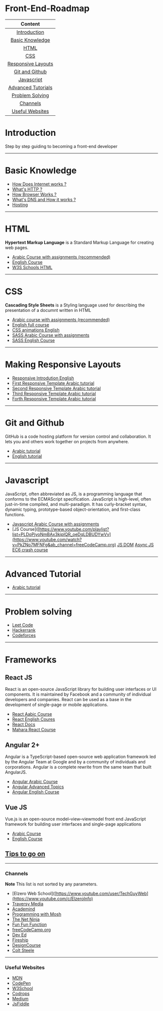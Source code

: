 # Front-End-Roadmap
|Content|
| :------------:|
|[Introduction](#introduction)|
|[Basic Knowledge](#basic-knowledge)
|[HTML](#html)|
|[CSS](#css)|
|[Responsive Layouts](#making-responsive-layouts)|
|[Git and Github](#git-and-github)|
|[Javascript](#javascript)|
|[Advanced Tutorials](#advanced-tutorial)|
|[Problem Solving](#problem-solving)|
|[Channels](#channels)|
|[Useful Websites](#useful-websites)|

# Introduction
Step by step guiding to becoming a front-end developer

---

# Basic Knowledge
 - [How Does Internet works ?](https://www.vox.com/2014/6/16/18076282/the-internet)
 - [What's HTTP ?](https://www.cloudflare.com/en-gb/learning/ddos/glossary/hypertext-transfer-protocol-http/)
 - [How Browser Works ?](https://web.dev/howbrowserswork/)
 - [What's DNS and How it works ?](https://web.dev/howbrowserswork/)
 - [Hosting](https://developer.mozilla.org/en-US/docs/Glossary/Hoisting)

---

# HTML 
**Hypertext Markup Language** is a Standard Markup Language for creating web pages.
- [Arabic Course with assignments (recommended)](https://www.youtube.com/watch?v=6QAELgirvjs&list=PLDoPjvoNmBAw_t_XWUFbBX-c9MafPk9ji&ab_channel=ElzeroWebSchool)
- [English Course](https://www.youtube.com/watch?v=pQN-pnXPaVg&ab_channel=freeCodeCamp.org)
- [W3S Schools HTML](https://www.w3schools.com/html/html_intro.asp)

---

# CSS 
**Cascading Style Sheets** is a Styling language used for describing the presentation of a documnt written in HTML
- [Arabic course with assignments (recommended)](https://www.youtube.com/watch?v=X1ulCwyhCVM&list=PLDoPjvoNmBAzjsz06gkzlSrlev53MGIKe&ab_channel=ElzeroWebSchool)
- [ English full course ](https://www.youtube.com/watch?v=n4R2E7O-Ngo&ab_channel=DaveGray)
- [CSS animations English](https://www.youtube.com/watch?v=jgw82b5Y2MU&list=PL4cUxeGkcC9iGYgmEd2dm3zAKzyCGDtM5&ab_channel=TheNetNinja)
- [SASS Arabic Course with assignments](https://www.youtube.com/watch?v=Di_RlcpkpN4&list=PLDoPjvoNmBAzlpyFHOaB3b-eubmF0TAV2&ab_channel=ElzeroWebSchool)
- [SASS English Course](https://www.youtube.com/watch?v=St5B7hnMLjg&list=PL4cUxeGkcC9iEwigam3gTjU_7IA3W2WZA&ab_channel=TheNetNinja)

---

# Making Responsive Layouts
- [Responsive Introdution English](https://www.w3schools.com/css/css_rwd_viewport.asp)
- [First Responsive Template Arabic tutorial](https://www.youtube.com/playlist?list=PLDoPjvoNmBAzHSjcR-HnW9tnxyuye8KbF)
- [Second Responsive Template Arabic tutorial](https://www.youtube.com/playlist?list=PLDoPjvoNmBAy1l-2A21ng3gxEyocruT0t)
- [Third Responsive Template Arabic tutorial](https://www.youtube.com/playlist?list=PLDoPjvoNmBAxuCSp2_-9LurPqRVwketnc)
- [Forth Responsive Template Arabic tutorial](https://www.youtube.com/playlist?list=PLDoPjvoNmBAyGaRGzPVZCkYx5L7Mo9Tbh)

---

# Git and Github
GitHub is a code hosting platform for version control and collaboration. It lets you and others work together on projects from anywhere.
- [Arabic tutorial](https://www.youtube.com/watch?v=ACOiGZoqC8w&list=PLDoPjvoNmBAw4eOj58MZPakHjaO3frVMF&ab_channel=ElzeroWebSchool)
- [English tutorial](https://www.youtube.com/watch?v=_OZVJpLHUaI&list=PL55RiY5tL51poFMpbva1IqfO-pylwSNsN&ab_channel=Academind)

---

# Javascript
JavaScript, often abbreviated as JS, is a programming language that conforms to the ECMAScript specification. JavaScript is high-level, often just-in-time compiled, and multi-paradigm. It has curly-bracket syntax, dynamic typing, prototype-based object-orientation, and first-class functions.
- [Javascript Arabic Course with assignments](https://www.youtube.com/playlist?list=PLDoPjvoNmBAx3kiplQR_oeDqLDBUDYwVv)
- [JS Course]([https://www.youtube.com/playlist?list=PLDoPjvoNmBAx3kiplQR_oeDqLDBUDYwVv](https://www.youtube.com/watch?v=PkZNo7MFNFg&ab_channel=freeCodeCamp.org) [JS DOM](https://www.youtube.com/watch?v=FIORjGvT0kk&list=PL4cUxeGkcC9gfoKa5la9dsdCNpuey2s-V&ab_channel=TheNetNinja) [Async JS](https://www.youtube.com/watch?v=PoRJizFvM7s&ab_channel=TraversyMedia) [EC6 crash course](https://www.youtube.com/watch?v=NCwa_xi0Uuc&ab_channel=ProgrammingwithMosh)

---

# Advanced Tutorial
- [Arabic tutorial](https://www.youtube.com/playlist?list=PLDoPjvoNmBAycCXz5d9WvqlmykUIys5e8)

---

# Problem solving
- [Leet Code](https://leetcode.com/)
- [Hackerrank](https://www.hackerrank.com/)
- [Codeforces](https://codeforces.com/)

---

# Frameworks
## React JS
React is an open-source JavaScript library for building user interfaces or UI components. It is maintained by Facebook and a community of individual developers and companies. React can be used as a base in the development of single-page or mobile applications.
- [React Aabic Course](https://www.youtube.com/watch?v=LgB3j2y1b-4&list=PLtFbQRDJ11kEjXWZmwkOV-vfXmrEEsuEW&ab_channel=UniqueCoderzAcademy)
- [React English Coures](https://www.youtube.com/watch?v=QFaFIcGhPoM&list=PLC3y8-rFHvwgg3vaYJgHGnModB54rxOk3&ab_channel=Codevolution)
- [React Docs](https://www.youtube.com/watch?v=QFaFIcGhPoM&list=PLC3y8-rFHvwgg3vaYJgHGnModB54rxOk3&ab_channel=Codevolution)
- [Mahara React Course](https://maharatech.gov.eg/course/view.php?id=790)


## Angular 2+
Angular is a TypeScript-based open-source web application framework led by the Angular Team at Google and by a community of individuals and corporations. Angular is a complete rewrite from the same team that built AngularJS.
- [Angular Arabic Course](https://www.youtube.com/playlist?list=PLkzDzmo9y3VFzNCAyGWIg7Wy9i3mlUi4Y)
- [Angular Advanced Topics](https://www.youtube.com/playlist?list=PLkzDzmo9y3VEKHm_b0YoQQokmIVG93gTh)
- [Angular English Course](https://www.youtube.com/playlist?list=PL6n9fhu94yhWqGD8BuKuX-VTKqlNBj-m6)


## Vue JS
Vue.js is an open-source model–view–viewmodel front end JavaScript framework for building user interfaces and single-page applications
- [Arabic Course](https://www.youtube.com/playlist?list=PLDoPjvoNmBAxr5AqK3Yz4DWYKVSmIFziw)
- [English Course](https://www.youtube.com/watch?v=ccsz9FRy-nk&list=PLC3y8-rFHvwgeQIfSDtEGVvvSEPDkL_1f&ab_channel=Codevolution)


## [Tips to go on](https://www.youtube.com/watch?v=aKSZ9AyShlI&t=79s&ab_channel=ElzeroWebSchool)

---

### Channels

**Note** This list is not sorted by any parameters.

-   [Elzero Web School]([https://www.youtube.com/user/TechGuyWeb](https://www.youtube.com/c/ElzeroInfo)
-   [Traversy Media](https://www.youtube.com/user/TechGuyWeb)
-   [Academind](https://www.youtube.com/channel/UCSJbGtTlrDami-tDGPUV9-w)
-   [Programming with Mosh](https://www.youtube.com/channel/UCWv7vMbMWH4-V0ZXdmDpPBA)
-   [The Net Ninja](https://www.youtube.com/channel/UCW5YeuERMmlnqo4oq8vwUpg)
-   [Fun Fun Function](https://www.youtube.com/channel/UCO1cgjhGzsSYb1rsB4bFe4Q)
-   [freeCodeCamp.org](https://www.youtube.com/channel/UC8butISFwT-Wl7EV0hUK0BQ)
-   [Dev Ed](https://www.youtube.com/channel/UClb90NQQcskPUGDIXsQEz5Q)
-   [Fireship](https://www.youtube.com/channel/UCsBjURrPoezykLs9EqgamOA)
-   [DesignCourse](https://www.youtube.com/channel/UCVyRiMvfUNMA1UPlDPzG5Ow)
-   [Colt Steele](https://www.youtube.com/channel/UCrqAGUPPMOdo0jfQ6grikZw)

---

### Useful Websites

-   [MDN](https://developer.mozilla.org/en-US/)
-   [CodePen](https://codepen.io/)
-   [W3School](https://www.w3schools.com/)
-   [Codrops](https://tympanus.net/codrops/)
-   [Medium](https://medium.com/)
-   [JsFiddle](https://jsfiddle.net/)
